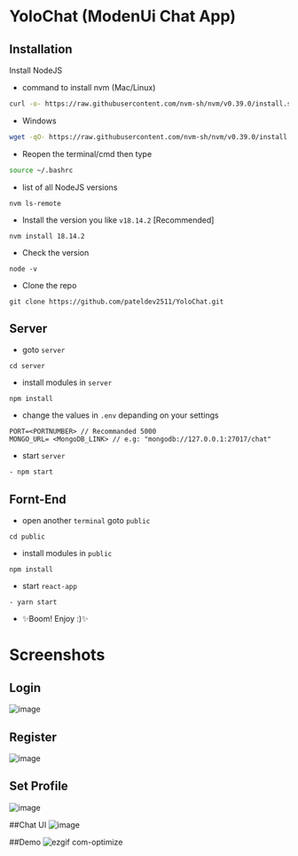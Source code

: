 # YoloChat (ModenUi Chat App)

## Installation

Install NodeJS 
- command to install nvm (Mac/Linux)
```sh
curl -o- https://raw.githubusercontent.com/nvm-sh/nvm/v0.39.0/install.sh | bash
```
- Windows
```sh
wget -qO- https://raw.githubusercontent.com/nvm-sh/nvm/v0.39.0/install.sh | bash
```
- Reopen the terminal/cmd then type
```sh
source ~/.bashrc
```
- list of all NodeJS versions 
```
nvm ls-remote
```
-  Install the version you like `v18.14.2` [Recommended]
```
nvm install 18.14.2
```
- Check the version
```
node -v
```
- Clone the repo
```
git clone https://github.com/pateldev2511/YoloChat.git
```
## Server
- goto `server`
```
cd server
```
- install modules in `server`
```
npm install
```
- change the values in `.env` depanding on your settings
```
PORT=<PORTNUMBER> // Recommanded 5000
MONGO_URL= <MongoDB_LINK> // e.g: "mongodb://127.0.0.1:27017/chat"
```
-  start `server`
```
- npm start
```
## Fornt-End
- open another `terminal` goto `public`
```
cd public
```
- install modules in `public`
```
npm install
```
-  start `react-app`
```
- yarn start
```
- ✨Boom! Enjoy :)✨


# Screenshots
## Login 
![image](https://user-images.githubusercontent.com/57655776/223529262-ddb254a4-a76e-47fa-81d2-de42820bab3f.png)

## Register
![image](https://user-images.githubusercontent.com/57655776/223529445-ce81b2bc-a451-41b0-b4dd-094454946a7b.png)

## Set Profile
![image](https://user-images.githubusercontent.com/57655776/223529830-da39e376-77ef-4e6b-99c5-09a18c2bc609.png)

##Chat UI
![image](https://user-images.githubusercontent.com/57655776/223530347-f673cdf0-2f70-4255-b6f5-3ccf4336cb55.png)

##Demo
![ezgif com-optimize](https://user-images.githubusercontent.com/57655776/223533547-11c5aea2-6cb8-49be-b1ee-f972d6198e99.gif)
